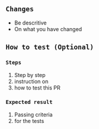 ## `Changes` ##
- Be descritive
- On what you have changed

## `How to test (Optional)` ##
### `Steps` ###
1. Step by step
1. instruction on
1. how to test this PR

### `Expected result` ###
1. Passing criteria
1. for the tests
